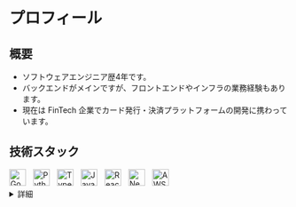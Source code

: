 # プロフィール

## 概要

- ソフトウェアエンジニア歴4年です。
- バックエンドがメインですが、フロントエンドやインフラの業務経験もあります。
- 現在は FinTech 企業でカード発行・決済プラットフォームの開発に携わっています。


## 技術スタック

<img align="left" alt="Go" width="30px" style="padding-right:10px;" src="https://cdn.jsdelivr.net/gh/devicons/devicon/icons/go/go-original-wordmark.svg"/>
<img align="left" alt="Python" width="30px" style="padding-right:10px;" src="https://cdn.jsdelivr.net/gh/devicons/devicon/icons/python/python-original.svg"/>
<img align="left" alt="TypeScript" width="30px" style="padding-right:10px;" src="https://cdn.jsdelivr.net/gh/devicons/devicon/icons/typescript/typescript-original.svg"/>
<img align="left" alt="JavaScript" width="30px" style="padding-right:10px;" src="https://cdn.jsdelivr.net/gh/devicons/devicon/icons/javascript/javascript-original.svg"/>
<img align="left" alt="React" width="30px" style="padding-right:10px;" src="https://cdn.jsdelivr.net/gh/devicons/devicon/icons/react/react-original.svg"/>
<img align="left" alt="Next" width="30px" style="padding-right:10px;" src="https://cdn.jsdelivr.net/gh/devicons/devicon/icons/nextjs/nextjs-original.svg"/>
<img align="left" alt="AWS" width="30px" style="padding-right:10px;" src="https://cdn.jsdelivr.net/gh/devicons/devicon/icons/amazonwebservices/amazonwebservices-original.svg"/>
<br>
<br>

<details>
<summary>詳細</summary>

---
実務経験のある技術を記載しています。

### 言語
Go | Python | TypeScript | JavaScript | SQL

### フレームワーク
Django | React.js | Next.js

### DB
MySQL | PostgreSQL | SQL Server | Redis

### クラウド (AWS)
Amplify | API Gateway | AppSync | Aurora | Chatbot | Cloud Watch | CodePipeline | Cognito | DynamoDB | EC2 | ECS | KMS | Lambda | RDS | Redshift | S3 | SES | SNS | SSM | SQS

### アーキテクチャ・設計
マイクロサービス | イベント駆動アーキテクチャ | Clean Architecture | DDD

### その他
gRPC | Kubernetes | Docker | CDK | CircleCI | Datadog | GitHub | GitLab | Bitbucket
</details>
